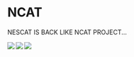 # NCAT
NESCAT IS BACK LIKE NCAT PROJECT...

<a href="https://github.com/nathalislight/NCAT/blob/main/NCATPRO/NCAT_PRO.png"><img src="https://github.com/nathalislight/NCAT/blob/main/NCATPRO/NCAT_PRO.png" align="left"></a>

<a href="https://github.com/nathalislight/NCAT/blob/main/NCATPRO/NCATPRO_SCHEMA.png"><img src="https://github.com/nathalislight/NCAT/blob/main/NCATPRO/NCATPRO_SCHEMA.png" align="left"></a>

<a href="https://github.com/nathalislight/NCAT/blob/main/NCATPRO/NCAT_PRO2.png"><img src="https://github.com/nathalislight/NCAT/blob/main/NCATPRO/NCAT_PRO2.png" align="left"></a>
